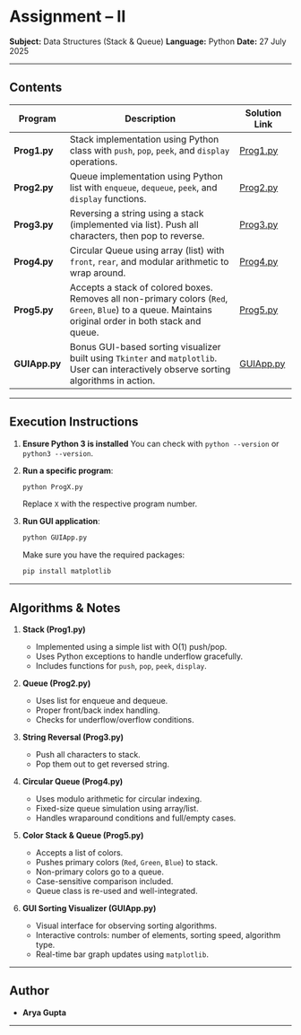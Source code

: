 # Assignment – II

**Subject:** Data Structures (Stack & Queue)
**Language:** Python
**Date:** 27 July 2025

---

## Contents

| Program       | Description                                                                                                                                             | Solution Link            |
| ------------- | ------------------------------------------------------------------------------------------------------------------------------------------------------- | ------------------------ |
| **Prog1.py**  | Stack implementation using Python class with `push`, `pop`, `peek`, and `display` operations.                                                           | [Prog1.py](./Prog1.py)   |
| **Prog2.py**  | Queue implementation using Python list with `enqueue`, `dequeue`, `peek`, and `display` functions.                                                      | [Prog2.py](./Prog2.py)   |
| **Prog3.py**  | Reversing a string using a stack (implemented via list). Push all characters, then pop to reverse.                                                      | [Prog3.py](./Prog3.py)   |
| **Prog4.py**  | Circular Queue using array (list) with `front`, `rear`, and modular arithmetic to wrap around.                                                          | [Prog4.py](./Prog4.py)   |
| **Prog5.py**  | Accepts a stack of colored boxes. Removes all non-primary colors (`Red`, `Green`, `Blue`) to a queue. Maintains original order in both stack and queue. | [Prog5.py](./Prog5.py)   |
| **GUIApp.py** | Bonus GUI-based sorting visualizer built using `Tkinter` and `matplotlib`. User can interactively observe sorting algorithms in action.                 | [GUIApp.py](./GUIApp.py) |

---

## Execution Instructions

1. **Ensure Python 3 is installed**
   You can check with `python --version` or `python3 --version`.

2. **Run a specific program**:

   ```bash
   python ProgX.py
   ```

   Replace `X` with the respective program number.

3. **Run GUI application**:

   ```bash
   python GUIApp.py
   ```

   Make sure you have the required packages:

   ```bash
   pip install matplotlib
   ```

---

## Algorithms & Notes

1. **Stack (Prog1.py)**

   * Implemented using a simple list with O(1) push/pop.
   * Uses Python exceptions to handle underflow gracefully.
   * Includes functions for `push`, `pop`, `peek`, `display`.

2. **Queue (Prog2.py)**

   * Uses list for enqueue and dequeue.
   * Proper front/back index handling.
   * Checks for underflow/overflow conditions.

3. **String Reversal (Prog3.py)**

   * Push all characters to stack.
   * Pop them out to get reversed string.

4. **Circular Queue (Prog4.py)**

   * Uses modulo arithmetic for circular indexing.
   * Fixed-size queue simulation using array/list.
   * Handles wraparound conditions and full/empty cases.

5. **Color Stack & Queue (Prog5.py)**

   * Accepts a list of colors.
   * Pushes primary colors (`Red`, `Green`, `Blue`) to stack.
   * Non-primary colors go to a queue.
   * Case-sensitive comparison included.
   * Queue class is re-used and well-integrated.

6. **GUI Sorting Visualizer (GUIApp.py)**

   * Visual interface for observing sorting algorithms.
   * Interactive controls: number of elements, sorting speed, algorithm type.
   * Real-time bar graph updates using `matplotlib`.

---

## Author

* **Arya Gupta**

---
